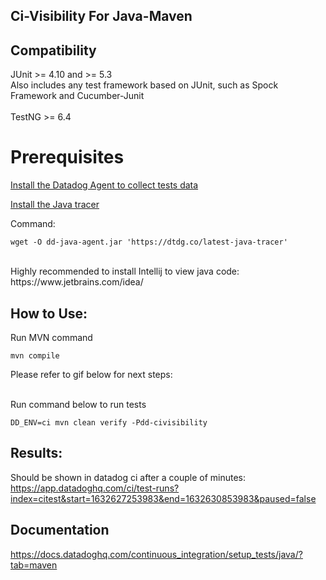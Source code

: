 ## Ci-Visibility For Java-Maven
 
## Compatibility 
JUnit >= 4.10 and >= 5.3<br/>
Also includes any test framework based on JUnit, such as Spock Framework and Cucumber-Junit
<br/>
<br/>
TestNG >= 6.4

# Prerequisites
 [Install the Datadog Agent to collect tests data](https://docs.datadoghq.com/continuous_integration/setup_tests/agent/?tab=azurepipelines)


[Install the Java tracer](https://github.com/DataDog/dd-trace-java) 


Command:
```
wget -O dd-java-agent.jar 'https://dtdg.co/latest-java-tracer'
```
<br/> 
Highly recommended to install Intellij to view java code:
https://www.jetbrains.com/idea/


## How to Use:
Run MVN command 
```
mvn compile 
```

Please refer to gif below for next steps:

<br/>
Run command below to run tests

```
DD_ENV=ci mvn clean verify -Pdd-civisibility
```

## Results:
Should be shown in datadog ci after a couple of minutes:
https://app.datadoghq.com/ci/test-runs?index=citest&start=1632627253983&end=1632630853983&paused=false

## Documentation
https://docs.datadoghq.com/continuous_integration/setup_tests/java/?tab=maven

